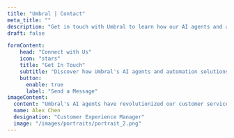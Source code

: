 ```yaml
---
title: "Umbral | Contact"
meta_title: ""
description: "Get in touch with Umbral to learn how our AI agents and automation solutions can help control the chaos in your business."
draft: false

formContent:
    head: "Connect with Us"
    icon: "stars"
    title: "Get In Touch"
    subtitle: "Discover how Umbral's AI agents and automation solutions can streamline your operations and boost efficiency."
    button:
      enable: true
      label: "Send a Message"
imageContent:
  content: "Umbral's AI agents have revolutionized our customer service operations, allowing us to provide 24/7 support effortlessly."
  name: Alex Chen
  designation: "Customer Experience Manager"
  image: "/images/portraits/portrait_2.png"
---
```

